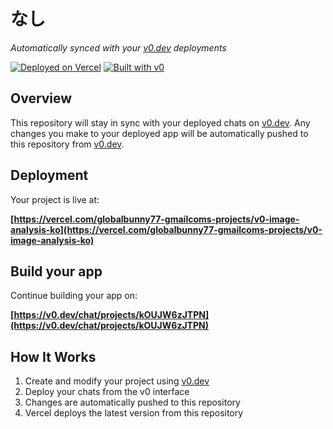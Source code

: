 # なし

*Automatically synced with your [v0.dev](https://v0.dev) deployments*

[![Deployed on Vercel](https://img.shields.io/badge/Deployed%20on-Vercel-black?style=for-the-badge&logo=vercel)](https://vercel.com/globalbunny77-gmailcoms-projects/v0-image-analysis-ko)
[![Built with v0](https://img.shields.io/badge/Built%20with-v0.dev-black?style=for-the-badge)](https://v0.dev/chat/projects/kOUJW6zJTPN)

## Overview

This repository will stay in sync with your deployed chats on [v0.dev](https://v0.dev).
Any changes you make to your deployed app will be automatically pushed to this repository from [v0.dev](https://v0.dev).

## Deployment

Your project is live at:

**[https://vercel.com/globalbunny77-gmailcoms-projects/v0-image-analysis-ko](https://vercel.com/globalbunny77-gmailcoms-projects/v0-image-analysis-ko)**

## Build your app

Continue building your app on:

**[https://v0.dev/chat/projects/kOUJW6zJTPN](https://v0.dev/chat/projects/kOUJW6zJTPN)**

## How It Works

1. Create and modify your project using [v0.dev](https://v0.dev)
2. Deploy your chats from the v0 interface
3. Changes are automatically pushed to this repository
4. Vercel deploys the latest version from this repository